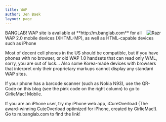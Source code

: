 ```yaml
---
title: WAP
author: Jen Baek
layout: page
---
```

<img src="../../images/mobile/gm_razr.jpg" alt="Razr" align="right" />  
BANGLAB! WAP site is available at **http://m.banglab.com** for all WAP 2.0 mobile devices (XHTML-MP), as well as HTML-capable devices such as iPhone

Most of decent cell phones in the US should be compatible, but if you have phones with no browser, or old WAP 1.0 handsets that can read only WML, sorry, you are out of luck&#8230; Also some Korea-made devices with browsers that interpret only their proprietary markups cannot display any standard WAP sites.

If your phone has a barcode scanner (such as Nokia N93), use the QR-Code on this blog (see the pink code on the right column) to go to GirlieMac! Mobile.

If you are an iPhone user, try my iPhone web app, iCureOverload (The award-winning CuteOverload optimized for iPhone, created by GirlieMac!). Go to m.banglab.com to find the link!